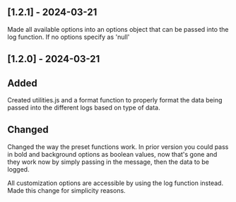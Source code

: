 ## [1.2.1] - 2024-03-21
Made all available options into an options object that can be passed into the log function. 
If no options specify as 'null'

## [1.2.0] - 2024-03-21

## Added
Created utilities.js and a format function to properly format the data being passed into the different logs based on type of data.

## Changed
Changed the way the preset functions work. 
In prior version you could pass in bold and background options as boolean values, now that's gone
and they work now by simply passing in the message, then the data to be logged. 

All customization options are accessible by using the log function instead.
Made this change for simplicity reasons. 




